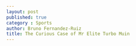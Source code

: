 ```yaml
---
layout: post
published: true
category : Sports
author: Bruno Fernandez-Ruiz
title: The Curious Case of Mr Elite Turbo Muin
---
```

